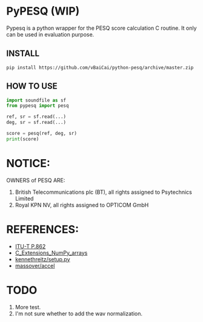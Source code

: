 # PyPESQ (WIP)
Pypesq is a python wrapper for the PESQ score calculation C routine. It only can be used in evaluation purpose.

## INSTALL
```
pip install https://github.com/vBaiCai/python-pesq/archive/master.zip
```

## HOW TO USE
```python
import soundfile as sf
from pypesq import pesq

ref, sr = sf.read(...)
deg, sr = sf.read(...)

score = pesq(ref, deg, sr)
print(score)
```

# NOTICE:
OWNERS of PESQ ARE:
1.	British Telecommunications plc (BT), all rights assigned to Psytechnics Limited
2.	Royal KPN NV, all rights assigned to OPTICOM GmbH

# REFERENCES:
* [ITU-T P.862](https://www.itu.int/rec/T-REC-P.862/en)
* [C_Extensions_NumPy_arrays](https://scipy-cookbook.readthedocs.io/items/C_Extensions_NumPy_arrays.html)
* [kennethreitz/setup.py](https://github.com/kennethreitz/setup.py)
* [massover/accel](https://github.com/massover/accel)

#  TODO
1. More test.
2. I'm not sure whether to add the wav normalization.
